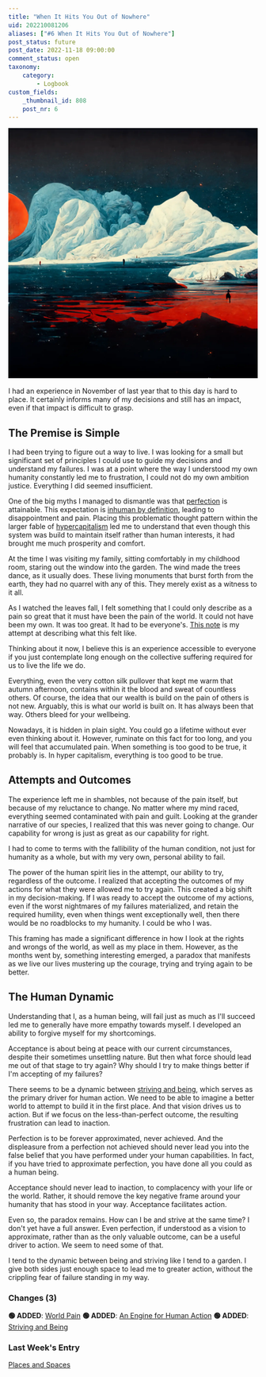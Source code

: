 ```yaml
---
title: "When It Hits You Out of Nowhere"
uid: 202210081206
aliases: ["#6 When It Hits You Out of Nowhere"]
post_status: future
post_date: 2022-11-18 09:00:00
comment_status: open
taxonomy:
    category:
        - Logbook
custom_fields:
    _thumbnail_id: 808
    post_nr: 6
---
```


![An Arctic landscape with world pain buried underneath](/_images/image-when-it-hits-you-out-of-nowhere.webp "When It Hits You Out of Nowhere")

I had an experience in November of last year that to this day is hard to place. It certainly informs many of my decisions and still has an impact, even if that impact is difficult to grasp.

## The Premise is Simple

I had been trying to figure out a way to live. I was looking for a small but significant set of principles I could use to guide my decisions and understand my failures. I was at a point where the way I understood my own humanity constantly led me to frustration, I could not do my own ambition justice. Everything I did seemed insufficient.

One of the big myths I managed to dismantle was that [perfection](./perfection-is-an-illusion.md) is attainable. This expectation is [inhuman by definition](./productivity-myth.md), leading to disappointment and pain. Placing this problematic thought pattern within the larger fable of [hypercapitalism](./a-users-definition-of-hypercapitalism.md) led me to understand that even though this system was build to maintain itself rather than human interests, it had brought me much prosperity and comfort.

At the time I was visiting my family, sitting comfortably in my childhood room, staring out the window into the garden. The wind made the trees dance, as it usually does. These living monuments that burst forth from the earth, they had no quarrel with any of this. They merely exist as a witness to it all. 

As I watched the leaves fall, I felt something that I could only describe as a pain so great that it must have been the pain of the world. It could not have been my own. It was too great. It had to be everyone's. [This note](./world-pain.md) is my attempt at describing what this felt like.

Thinking about it now, I believe this is an experience accessible to everyone if you just contemplate long enough on the collective suffering required for us to live the life we do.

Everything, even the very cotton silk pullover that kept me warm that autumn afternoon, contains within it the blood and sweat of countless others. Of course, the idea that our wealth is build on the pain of others is not new. Arguably, this is what our world is built on. It has always been that way. Others bleed for your wellbeing.

Nowadays, it is hidden in plain sight. You could go a lifetime without ever even thinking about it. However, ruminate on this fact for too long, and you will feel that accumulated pain. When something is too good to be true, it probably is. In hyper capitalism, everything is too good to be true.

## Attempts and Outcomes

The experience left me in shambles, not because of the pain itself, but because of my reluctance to change. No matter where my mind raced, everything seemed contaminated with pain and guilt. Looking at the grander narrative of our species, I realized that this was never going to change. Our capability for wrong is just as great as our capability for right. 

I had to come to terms with the fallibility of the human condition, not just for humanity as a whole, but with my very own, personal ability to fail. 

The power of the human spirit lies in the attempt, our ability to try, regardless of the outcome. I realized that accepting the outcomes of my actions for what they were allowed me to try again. This created a big shift in my decision-making. If I was ready to accept the outcome of my actions, even if the worst nightmares of my failures materialized, and retain the required humility, even when things went exceptionally well, then there would be no roadblocks to my humanity. I could be who I was.

This framing has made a significant difference in how I look at the rights and wrongs of the world, as well as my place in them. However, as the months went by, something interesting emerged, a paradox that manifests as we live our lives mustering up the courage, trying and trying again to be better. 

## The Human Dynamic

Understanding that I, as a human being, will fail just as much as I'll succeed led me to generally have more empathy towards myself. I developed an ability to forgive myself for my shortcomings.

Acceptance is about being at peace with our current circumstances, despite their sometimes unsettling nature. But then what force should lead me out of that stage to try again? Why should I try to make things better if I'm accepting of my failures? 

There seems to be a dynamic between [striving and being](./striving-and-being.md), which serves as the primary driver for human action. We need to be able to imagine a better world to attempt to build it in the first place. And that vision drives us to action. But if we focus on the less-than-perfect outcome, the resulting frustration can lead to inaction.

Perfection is to be forever approximated, never achieved. And the displeasure from a perfection not achieved should never lead you into the false belief that you have performed under your human capabilities. In fact, if you have tried to approximate perfection, you have done all you could as a human being. 

Acceptance should never lead to inaction, to complacency with your life or the world. Rather, it should remove the key negative frame around your humanity that has stood in your way. Acceptance facilitates action. 

Even so, the paradox remains. How can I be and strive at the same time? I don't yet have a full answer. Even perfection, if understood as a vision to approximate, rather than as the only valuable outcome, can be a useful driver to action. We seem to need some of that. 

I tend to the dynamic between being and striving like I tend to a garden. I give both sides just enough space to lead me to greater action, without the crippling fear of failure standing in my way.

### Changes (3)
**🟢 ADDED**: [World Pain](./world-pain.md)
**🟢 ADDED**: [An Engine for Human Action](./an-engine-for-human-action.md)
**🟢 ADDED**: [Striving and Being](./striving-and-being.md)

### Last Week's Entry
[Places and Spaces](./places-and-spaces.md)